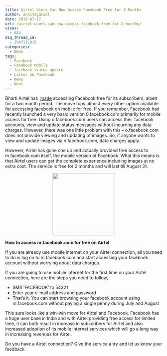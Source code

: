 ```yaml
---
title: Airtel Users Can Now Access Facebook Free For 2 Months
author: ankitagarwal
date: 2010-07-17
url: /airtel-users-can-now-access-facebook-free-for-2-months/
views:
  - 644
dsq_thread_id:
  - 2947112015
categories:
  - News
tags:
  - Facebook
  - Facebook Mobile
  - facebook status update
  - Latest on Facebook
  - News
  - News
---
```

Bharti Airtel has  <a href="http://economictimes.indiatimes.com/infotech/internet/Free-facebook-access-for-Airtel-users-for-two-months/articleshow/6130365.cms" onclick="_gaq.push(['_trackEvent', 'outbound-article', 'http://economictimes.indiatimes.com/infotech/internet/Free-facebook-access-for-Airtel-users-for-two-months/articleshow/6130365.cms', 'made']);" target="_blank">made</a> accessing Facebook free for its subscribers, albeit for a two month period. The move tops almost every other option available for accessing facebook on mobile for free. If you remember, Facebook had recently launched a very basic version 0.facebook.com primarily for mobile access for free. Using o.facebook.com users can access their facebook accounts, view and update status messages without incurring any data charges. However, there was one little problem with this – o.facebook.com does not provide viewing and updating of images. So, if anyone wants to view and update images via o.facebook.com, data charges apply.

However, Airtel has gone one up and actually provided free access to m.facebook.com itself, the mobile version of Facebook. What this means is that Airtel users can get the complete experience including images at no extra cost. The service is free for 2 months and will last till August 31.

<p style="text-align: center">
  <a href="http://fbknol.com/airtel-users-can-now-access-facebook-free-for-2-months/airtel-access-facebook-for-free/" onclick="_gaq.push(['_trackEvent', 'outbound-article', 'http://fbknol.com/airtel-users-can-now-access-facebook-free-for-2-months/airtel-access-facebook-for-free/', '']);" rel="attachment wp-att-1965"><img class="aligncenter size-full  wp-image-51982" src="http://cdn.devilsworkshop.org/files/2010/07/Airtel-access-facebook-for-free.jpg" alt="" width="200" height="200" /></a>
</p>

**How to access m.facebook.com for free on Airtel**

If you are already use mobile internet on your Airtel connection, all you need to do is log on to m.facebook.com and start accessing your facebook account without worrying about data charges.

If you are going to use mobile internet for the first time on your Airtel connection, here are the steps you need to follow,

  * SMS ‘FACEBOOK’ to 54321
  * Enter your e-mail address and password
  * That’s it. You can start browsing your facebook account using m.facebook.com without paying a single penny during July and August

This sure looks like a win-win move for Airtel and Facebook. Facebook has a huge user base in India and with Airtel providing free access for limited time, it can both result in increase in subscribers for Airtel and also increased adoption of its mobile internet services which will go a long way in increasing revenues for Airtel.

Do you have a Airtel connection? Give the service a try and let us know your feedback.
